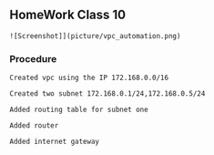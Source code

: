 ## HomeWork Class 10

    ![Screenshot]](picture/vpc_automation.png)

  ### Procedure  
  
    Created vpc using the IP 172.168.0.0/16

    Created two subnet 172.168.0.1/24,172.168.0.5/24

    Added routing table for subnet one

    Added router

    Added internet gateway


